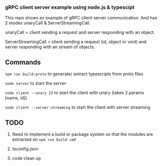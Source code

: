 ### gRPC client server example using node.js & typescipt

This repo shows an example of gRPC client server communication. And has 2 modes unaryCall & ServerStreamingCall.

unaryCall = client sending a request and server responding with an object.

ServerStreamingCall = client sending a request (id, object or void) and server responding with an stream of objects.

## Commands

`npm run build:proto` to generate/ extract typescripts from proto files

`node server` to start the server

`node client --unary 23` to start the client with unary (takes 2 params [name, id])

`node client --server-streaming` to start the client with server streaming

## TODO

1. Need to implement a build or package system so that the modules are extracted on `npm run build cmd`

2. tsconfig.json 

3. code clean up